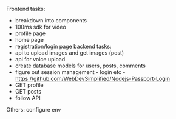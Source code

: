 Frontend tasks:
- breakdown into components
- 100ms sdk for video
- profile page
- home page
- registration/login page
backend tasks:
- api to upload images and get images (post)
- api for voice upload
- create database models for users, posts, comments
- figure out session management - login etc - https://github.com/WebDevSimplified/Nodejs-Passport-Login
- GET profile
- GET posts
- follow API

Others:
configure env